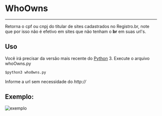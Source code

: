# WhoOwns
---
Retorna o cpf ou cnpj do titular de sites cadastrados no Registro.br, note que por isso não é efetivo em sites que não tenham o **br** em suas url's. 

## Uso
Você irá precisar da versão mais recente do [Python](https://www.python.org/downloads/)  3. Execute o arquivo whoOwns.py
```py
$python3 whoOwns.py
```
Informe a url sem necessidade do *http://*
## Exemplo:
![exemplo](http://i64.tinypic.com/2zzt8r7.png)
